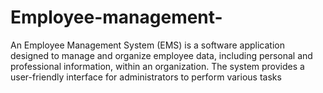 # Employee-management-
An Employee Management System (EMS) is a software application designed to manage and organize employee data, including personal and professional information, within an organization. The system provides a user-friendly interface for administrators to perform various tasks
